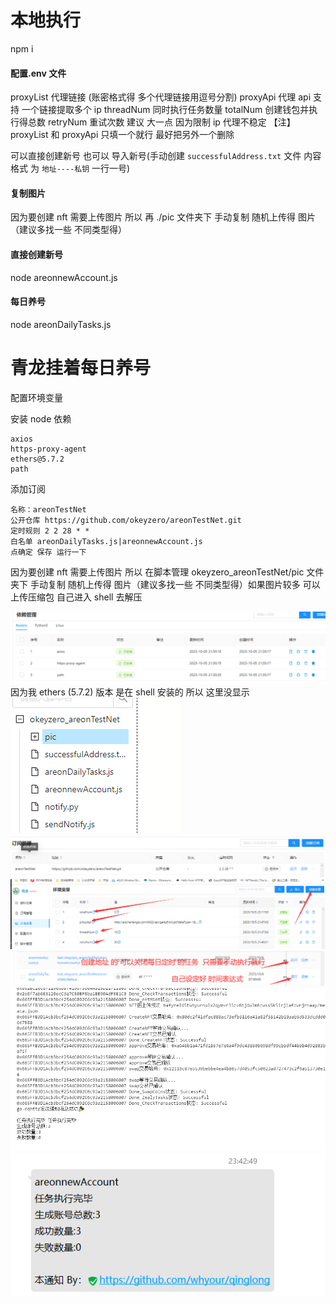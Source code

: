 # 本地执行

npm i

#### 配置.env 文件

proxyList 代理链接 (账密格式得 多个代理链接用逗号分割)
proxyApi 代理 api 支持 一个链接提取多个 ip
threadNum 同时执行任务数量
totalNum 创建钱包并执行得总数
retryNum 重试次数 建议 大一点 因为限制 ip 代理不稳定
【注】
proxyList 和 proxyApi 只填一个就行 最好把另外一个删除

可以直接创建新号 也可以 导入新号(手动创建 `successfulAddress.txt` 文件 内容格式 为 `地址----私钥` 一行一号)

#### 复制图片

因为要创建 nft 需要上传图片 所以 再 ./pic 文件夹下 手动复制 随机上传得 图片（建议多找一些 不同类型得）

#### 直接创建新号

node areonnewAccount.js

#### 每日养号

node areonDailyTasks.js

# 青龙挂着每日养号

配置环境变量

安装 node 依赖

```
axios
https-proxy-agent
ethers@5.7.2
path
```

添加订阅

```
名称：areonTestNet
公开仓库 https://github.com/okeyzero/areonTestNet.git
定时规则 2 2 28 * *
白名单 areonDailyTasks.js|areonnewAccount.js
点确定 保存 运行一下
```

因为要创建 nft 需要上传图片 所以 在脚本管理 okeyzero_areonTestNet/pic 文件夹下 手动复制 随机上传得 图片（建议多找一些 不同类型得）如果图片较多 可以 上传压缩包 自己进入 shell 去解压

![Alt text](image.png)
因为我 ethers (5.7.2) 版本 是在 shell 安装的 所以 这里没显示
![Alt text](image-1.png)
![Alt text](image-2.png)
![Alt text](image-3.png)![Alt text](image-4.png)
![Alt text](image-6.png)
![Alt text](image-5.png)
